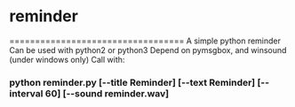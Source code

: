 # reminder
==================================
A simple python reminder
Can be used with python2 or python3
Depend on pymsgbox, and winsound (under windows only)
Call with: 
### python reminder.py [--title Reminder] [--text Reminder] [--interval 60] [--sound reminder.wav]
  

